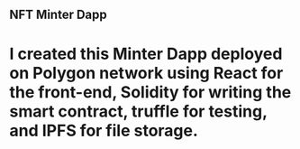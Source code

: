 ## NFT Minter Dapp
# I created this Minter Dapp deployed on Polygon network using React for the front-end, Solidity for writing the smart contract, truffle for testing, and IPFS for file storage.
